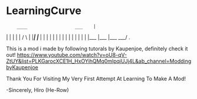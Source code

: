 # LearningCurve
        ____                  ___    |
|   |   |      |      |      /   \   |
|___|   |___   |      |      |   |   |
|   |   |      |      |      |   |   |
|   |   |___   |___   |___   \___/   .

This is a mod i made by following tutorals by Kaupenjoe, definitely check it out!
https://www.youtube.com/watch?v=oU8-qV-ZtUY&list=PLKGarocXCE1H_HxOYihQMq0mlpqiUJj4L&ab_channel=ModdingbyKaupenjoe

Thank You For Visiting My Very First Attempt At Learning To Make A Mod!

-Sincerely, Hiro (He-Row)
